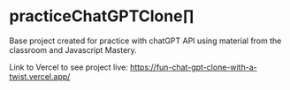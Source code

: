 # practiceChatGPTClone∏

Base project created for practice with chatGPT API using material from the classroom and Javascript Mastery.

Link to Vercel to see project live:
https://fun-chat-gpt-clone-with-a-twist.vercel.app/
